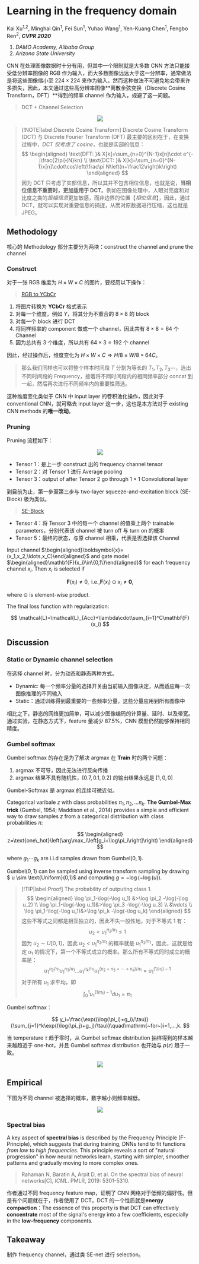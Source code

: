 # Learning in the frequency domain

Kai Xu<sup>1,2</sup>, Minghai Qin<sup>1</sup>, Fei Sun<sup>1</sup>, Yuhao Wang<sup>1</sup>, Yen-Kuang Chen<sup>1</sup>, Fengbo Ren<sup>2</sup>, ***CVPR 2020***

1. *DAMO Academy, Alibaba Group*
2. *Arizona State University*

CNN 在处理图像数据时十分有用，但其中一个限制就是大多数 CNN 方法只能接受低分辨率图像的 RGB 作为输入，而大多数图像远远大于这一分辨率，通常做法是将这些图像缩小至 $224 \times 224$ 来作为输入。然而这种做法不可避免地会带来许多损失，因此，本文通过这些高分辨率图像**离散余弦变换（Discrete Cosine Transform，DFT）**得到的频率 channel 作为输入，规避了这一问题。

> DCT + Channel Selection

<div align='center'>

![](image/20231218PP1.png)
</div>


> [!NOTE|label:Discrete Cosine Transform]
> Discrete Cosine Transform (DCT) 与 Discrete Fourier Transform (DFT) 最主要的区别在于，在变换过程中，*DCT 仅考虑了 cosine*，也就是实部的信息：
$$
\begin{aligned}
    \text{DFT: }&  X[k]=\sum_{n=0}^{N-1}x[n]\cdot e^{-j\frac{2\pi}{N}kn} \\ 
    \text{DCT: }&  X[k]=\sum_{n=0}^{N-1}x[n]\cdot\cos\left(\frac\pi N\left(n+\frac12\right)k\right)
\end{aligned}
$$
> 因为 DCT 只考虑了实部信息，所以其并不包含相位信息，也就是说，**当相位信息不重要时，更加适用于 DCT**。例如在图像处理中，人眼对亮度和对比度之类的*振幅信息*更加敏感，而非边界的位置【*相位信息*】，因此，通过 DCT，就可以实现对重要信息的捕捉，从而对原数据进行压缩，这也就是 JPEG。
>


## Methodology

核心的 Methodology 部分主要分为两块：construct the channel and prune the channel

### Construct

对于一张 RGB 维度为 $H\times W \times C$ 的图片，要经历以下操作：

> [RGB to YCbCr](https://zhuanlan.zhihu.com/p/88933905)

1. 将图片转换为 **YCbCr** 格式表示 
2. 对每一个维度，例如 $Y$，将其分为不重合的 $8\times8$ 的 block
3. 对每一个 block 进行 DCT
4. 将同样频率的 component 做成一个 channel，因此共有 $8\times8 = 64$ 个 Channel
5. 因为总共有 3 个维度，所以共有 $64 \times 3 = 192$ 个 channel

因此，经过操作后，维度变化为 $H \times W \times C \Longrightarrow H/8 \times W/8 \times 64 C$。

> 那么我们同样也可以将整个样本时间段 $T$ 分割为等长的 $T_1,T_2,T_3 \cdots$，选出不同时间段的 Frequency，接着将不同时间段内的相同频率部分 concat 到一起，然后再次进行不同频率内的重要性筛选。


这种维度变化类似于 CNN 中 input layer 的卷积池化操作，因此对于 conventional CNN，就可略去 input layer 这一步，这也是本方法对于 existing CNN methods 的**唯一改动**。

### Pruning

Pruning 流程如下：

<div align='center'>

![](image/20231220PP1.png)
</div>

- Tensor 1：是上一步 construct 出的 frequency channel tensor
- Tensor 2：对 Tensor 1 进行 Average pooling
- Tensor 3：output of after Tensor 2 go through $1\times1$ Convolutional layer

到目前为止，第一步至第三步与 two-layer squeeze-and-excitation block (SE-Block) 极为类似。

> [SE-Block](/finance_saliency/se_net.md)

- Tensor 4：将 Tensor 3 中的每一个 channel 的值乘上两个 trainable parameters，分别代表该 channel 被 turn off 与 turn on 的概率
- Tensor 5：最终的状态，与原 channel 相乘，代表是否选择该 Channel

Input channel $\begin{aligned}\boldsymbol{x}=(x_1,x_2,\ldots,x_C)\end{aligned}$ and gate model $\begin{aligned}\mathbf{F}(x_i)\in\{0,1\}\end{aligned}$ for each frequency channel $x_i$. Then $x_i$ is selected if 

$$
\mathbf{F}(x_i)\neq0,\mathrm{~i.e.,}\mathbf{F}(x_i)\odot x_i\neq\mathbf{0},
$$

where $\odot$ is element-wise product.

The final loss function with regularization:

$$
\mathcal{L}=\mathcal{L}_{Acc}+\lambda\cdot\sum_{i=1}^C\mathbf{F}(x_i)
$$

## Discussion

### Static or Dynamic channel selection


在选择 channel 时，分为动态和静态两种方式。

- Dynamic: 每一个频率分量的选择开关由当前输入图像决定，从而适应每一次图像推理的不同输入
- Static：通过训练得到最重要的一些频率分量，这些分量应用到所有图像中

相比之下，静态的网络更加简单，可以减少图像编码的计算量、延时、以及带宽。通过实验，在静态方式下，feature 量减少 87.5%，CNN 模型仍然能够保持相同精度。

### Gumbel softmax

Gumbel softmax 的存在是为了解决 argmax 在 **Train** 时的两个问题：

1. argmax 不可导，因此无法进行反向传播
2. argmax 结果不具有随机性，$[0.7,0.1,0.2]$ 的输出结果永远是 $[1,0,0]$

Gumbel-Softmax 是 argmax 的连续可微近似。

Categorical varibale $z$ with class probabilities $\pi_1,\pi_2,...\pi_k$. **The Gumbel-Max trick** (Gumbel, 1954; Maddison et al., 2014) provides a simple and efficient way
to draw samples $z$ from a categorical distribution with class probabilities $\pi$:

$$
\begin{aligned}
    z=\text{one\_hot}\left(\arg\max_i\left[g_i+\log\pi_i\right]\right) 
\end{aligned}
$$

where $g_1 \cdots g_k$ are i.i.d samples drawn from $\text{Gumbel}(0,1)$.

$\text{Gumbel}(0,1)$ can be sampled using inverse transform sampling by drawing $ u \sim \text{Uniform}(0,1)$ and computing $g=-\log(-\log(u)).$

> [!TIP|label:Proof]
> The probability of outputing class 1.
$$
\begin{aligned}
    \log \pi_1-\log(-\log u_1) &>\log \pi_2 -\log(-\log u_2) \\
    \log \pi_1-\log(-\log u_1)&>\log \pi_3 -\log(-\log u_3) \\
    &\vdots \\
    \log \pi_1-\log(-\log u_1)&>\log \pi_k -\log(-\log u_k)
\end{aligned}
$$
> 这些不等式之间都是相互独立的，因此不失一般性地，对于不等式 1 有：
$$
u_{2}<u_{1}^{\pi_{2}/\pi_{1}}\leq1
$$ 
> 因为 $u_{2} \sim U[0,1]$，因此 $u_{2}<u_{1}^{\pi_{2}/\pi_{1}}$ 的概率就是 $u_{1}^{\pi_{2}/\pi_{1}}$，因此，这就是给定 $u_1$ 的情况下，第一个不等式成立的概率。那么所有不等式同时成立的概率是：
$$
u_{1}^{\pi_2/\pi_1}u_{1}^{\pi_3/\pi_1}\ldots u_{1}^{\pi_k/\pi_1}u_{1}^{(\pi_2+\pi_3+\cdots+\pi_k)/\pi_1}=u_{1}^{(1/\pi_1)-1}
$$
> 对于所有 $u_1$ 求平均，即
$$
\int_{0}^{1}u_{1}^{(1/\pi_{1})-1}d u_{1}=\pi_{1}
$$
> 

Gumbel softmax：

$$
y_i=\frac{\exp((\log(\pi_i)+g_i)/\tau)}{\sum_{j=1}^k\exp((\log(\pi_j)+g_j)/\tau)}\quad\mathrm{~for~}i=1,...,k.
$$

当 temperature $\tau$ 趋于零时，从 Gumbel softmax distribution 抽样得到的样本越来越趋近于 one-hot，并且 Gumbel softmax distribution 也开始与 $p(z)$ 趋于一致。

<div align='center'>

![](image/20240107PP1.png)
</div>

## Empirical

下图为不同 channel 被选择的概率，数字越小则频率越低。

<div align='center'>

![](image/20240107PP2.png)
</div>

### Spectral bias

A key aspect of **spectral bias** is described by the Frequency Principle (F-Principle), which suggests that during training, DNNs tend to fit functions *from low to high frequ​​encies*. This principle reveals a sort of "natural progression" in how neural networks learn, starting with simpler, smoother patterns and gradually moving to more complex ones.

> Rahaman N, Baratin A, Arpit D, et al. On the spectral bias of neural networks[C], *ICML*. PMLR, 2019: 5301-5310.

作者通过不同 frequency feature map，证明了 CNN 网络对于低频的偏好性。但是有个问题就在于，作者使用了 DCT，DCT 的一个性质就是**energy compaction**：The essence of this property is that DCT can effectively **concentrate** most of the signal's energy into a few coefficients, especially in the **low-frequency** components.


## Takeaway <!-- {docsify-ignore} -->

制作 frequency channel，通过类 SE-net 进行 selection。

